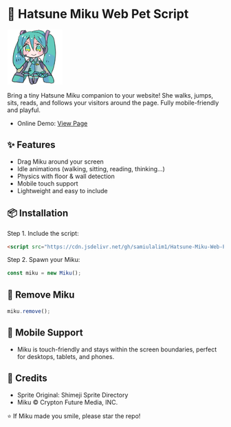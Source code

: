 # 🌟 Hatsune Miku Web Pet Script

![Miku Preview](./miku.png)

Bring a tiny Hatsune Miku companion to your website! She walks, jumps, sits, reads, and follows your visitors around the page. Fully mobile-friendly and playful.
- Online Demo: [View Page](https://samiulalim1.github.io/Hatsune-Miku-Web-Pet/)

## ✨ Features

- Drag Miku around your screen  
- Idle animations (walking, sitting, reading, thinking…)  
- Physics with floor & wall detection  
- Mobile touch support  
- Lightweight and easy to include  


## 📦 Installation

Step 1. Include the script:

```html
<script src="https://cdn.jsdelivr.net/gh/samiulalim1/Hatsune-Miku-Web-Pet@v1.0.0/miku.min.js"></script>
```

Step 2. Spawn your Miku:

```javascript
const miku = new Miku();
```


## 🔧 Remove Miku

```javascript
miku.remove();
```


## 📱 Mobile Support

- Miku is touch-friendly and stays within the screen boundaries, perfect for desktops, tablets, and phones.


## 🎨 Credits

- Sprite Original: Shimeji Sprite Directory
- Miku © Crypton Future Media, INC.




⭐ If Miku made you smile, please star the repo!

